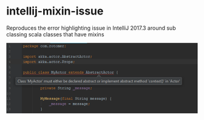 # intellij-mixin-issue
Reproduces the error highlighting issue in IntelliJ 2017.3 around sub classing scala classes that have mixins

![error highlighting example](https://github.com/rotomer/intellij-mixin-issue/blob/master/error_highlighting.png "example")

